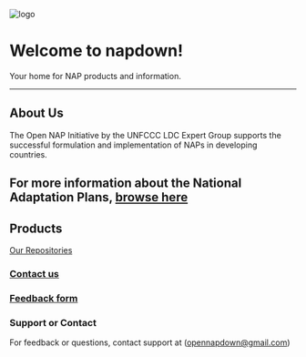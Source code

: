 
![logo](https://www.eci.ox.ac.uk/research/climate/img/unfccc.png)
#  Welcome to napdown!
Your home for NAP products and information.

*****

## About Us
The Open NAP Initiative by the UNFCCC LDC Expert Group supports the successful formulation and implementation of NAPs in developing countries.

For more information about the National Adaptation Plans, [browse here](https://napcentral.netlify.app/naps/)
------
## Products
[Our Repositories](https://github.com/napdown)

### [Contact us](mailto:opennapdown@gmail.com) 

### [Feedback form](https://napdown.github.io/)

### Support or Contact
For feedback or questions, contact support at (opennapdown@gmail.com)
